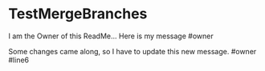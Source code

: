 # TestMergeBranches

I am the Owner of this ReadMe... Here is my message #owner


Some changes came along, so I have to update this new message. #owner #line6
